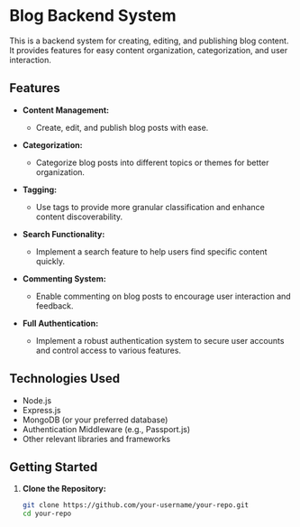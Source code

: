 # Blog Backend System

This is a backend system for creating, editing, and publishing blog content. It provides features for easy content organization, categorization, and user interaction.

## Features

- **Content Management:**
  - Create, edit, and publish blog posts with ease.

- **Categorization:**
  - Categorize blog posts into different topics or themes for better organization.

- **Tagging:**
  - Use tags to provide more granular classification and enhance content discoverability.

- **Search Functionality:**
  - Implement a search feature to help users find specific content quickly.

- **Commenting System:**
  - Enable commenting on blog posts to encourage user interaction and feedback.

- **Full Authentication:**
  - Implement a robust authentication system to secure user accounts and control access to various features.

## Technologies Used

- Node.js
- Express.js
- MongoDB (or your preferred database)
- Authentication Middleware (e.g., Passport.js)
- Other relevant libraries and frameworks

## Getting Started

1. **Clone the Repository:**
   ```bash
   git clone https://github.com/your-username/your-repo.git
   cd your-repo
